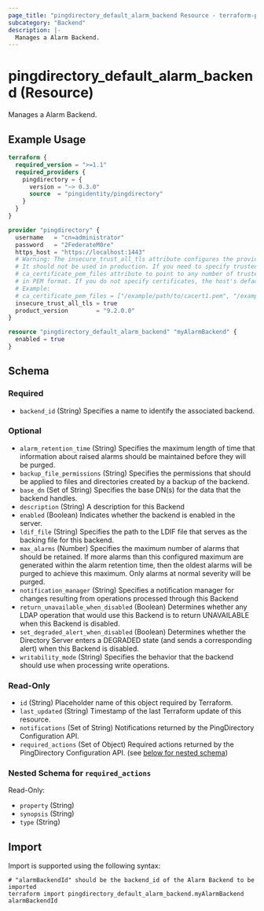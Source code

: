 ```yaml
---
page_title: "pingdirectory_default_alarm_backend Resource - terraform-provider-pingdirectory"
subcategory: "Backend"
description: |-
  Manages a Alarm Backend.
---
```


# pingdirectory_default_alarm_backend (Resource)

Manages a Alarm Backend.

## Example Usage

```terraform
terraform {
  required_version = ">=1.1"
  required_providers {
    pingdirectory = {
      version = "~> 0.3.0"
      source  = "pingidentity/pingdirectory"
    }
  }
}

provider "pingdirectory" {
  username   = "cn=administrator"
  password   = "2FederateM0re"
  https_host = "https://localhost:1443"
  # Warning: The insecure_trust_all_tls attribute configures the provider to trust any certificate presented by the PingDirectory server.
  # It should not be used in production. If you need to specify trusted CA certificates, use the
  # ca_certificate_pem_files attribute to point to any number of trusted CA certificate files
  # in PEM format. If you do not specify certificates, the host's default root CA set will be used.
  # Example:
  # ca_certificate_pem_files = ["/example/path/to/cacert1.pem", "/example/path/to/cacert2.pem"]
  insecure_trust_all_tls = true
  product_version        = "9.2.0.0"
}

resource "pingdirectory_default_alarm_backend" "myAlarmBackend" {
  enabled = true
}
```

<!-- schema generated by tfplugindocs -->
## Schema

### Required

- `backend_id` (String) Specifies a name to identify the associated backend.

### Optional

- `alarm_retention_time` (String) Specifies the maximum length of time that information about raised alarms should be maintained before they will be purged.
- `backup_file_permissions` (String) Specifies the permissions that should be applied to files and directories created by a backup of the backend.
- `base_dn` (Set of String) Specifies the base DN(s) for the data that the backend handles.
- `description` (String) A description for this Backend
- `enabled` (Boolean) Indicates whether the backend is enabled in the server.
- `ldif_file` (String) Specifies the path to the LDIF file that serves as the backing file for this backend.
- `max_alarms` (Number) Specifies the maximum number of alarms that should be retained. If more alarms than this configured maximum are generated within the alarm retention time, then the oldest alarms will be purged to achieve this maximum. Only alarms at normal severity will be purged.
- `notification_manager` (String) Specifies a notification manager for changes resulting from operations processed through this Backend
- `return_unavailable_when_disabled` (Boolean) Determines whether any LDAP operation that would use this Backend is to return UNAVAILABLE when this Backend is disabled.
- `set_degraded_alert_when_disabled` (Boolean) Determines whether the Directory Server enters a DEGRADED state (and sends a corresponding alert) when this Backend is disabled.
- `writability_mode` (String) Specifies the behavior that the backend should use when processing write operations.

### Read-Only

- `id` (String) Placeholder name of this object required by Terraform.
- `last_updated` (String) Timestamp of the last Terraform update of this resource.
- `notifications` (Set of String) Notifications returned by the PingDirectory Configuration API.
- `required_actions` (Set of Object) Required actions returned by the PingDirectory Configuration API. (see [below for nested schema](#nestedatt--required_actions))

<a id="nestedatt--required_actions"></a>
### Nested Schema for `required_actions`

Read-Only:

- `property` (String)
- `synopsis` (String)
- `type` (String)

## Import

Import is supported using the following syntax:

```shell
# "alarmBackendId" should be the backend_id of the Alarm Backend to be imported
terraform import pingdirectory_default_alarm_backend.myAlarmBackend alarmBackendId
```


